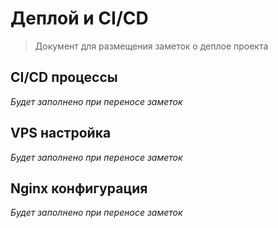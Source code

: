 # Деплой и CI/CD

> Документ для размещения заметок о деплое проекта

## CI/CD процессы

*Будет заполнено при переносе заметок*

## VPS настройка

*Будет заполнено при переносе заметок*

## Nginx конфигурация

*Будет заполнено при переносе заметок*